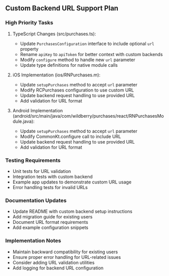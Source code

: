 ## Custom Backend URL Support Plan

### High Priority Tasks
1. TypeScript Changes (src/purchases.ts):
   - Update `PurchasesConfiguration` interface to include optional `url` property
   - Rename `apiKey` to `apiToken` for better context with custom backends
   - Modify `configure` method to handle new `url` parameter
   - Update type definitions for native module calls

2. iOS Implementation (ios/RNPurchases.m):
   - Update `setupPurchases` method to accept `url` parameter
   - Modify RCPurchases configuration to use custom URL
   - Update backend request handling to use provided URL
   - Add validation for URL format

3. Android Implementation (android/src/main/java/com/wildberry/purchases/react/RNPurchasesModule.java):
   - Update `setupPurchases` method to accept `url` parameter
   - Modify CommonKt.configure call to include URL
   - Update backend request handling to use provided URL
   - Add validation for URL format

### Testing Requirements
- Unit tests for URL validation
- Integration tests with custom backend
- Example app updates to demonstrate custom URL usage
- Error handling tests for invalid URLs

### Documentation Updates
- Update README with custom backend setup instructions
- Add migration guide for existing users
- Document URL format requirements
- Add example configuration snippets

### Implementation Notes
- Maintain backward compatibility for existing users
- Ensure proper error handling for URL-related issues
- Consider adding URL validation utilities
- Add logging for backend URL configuration